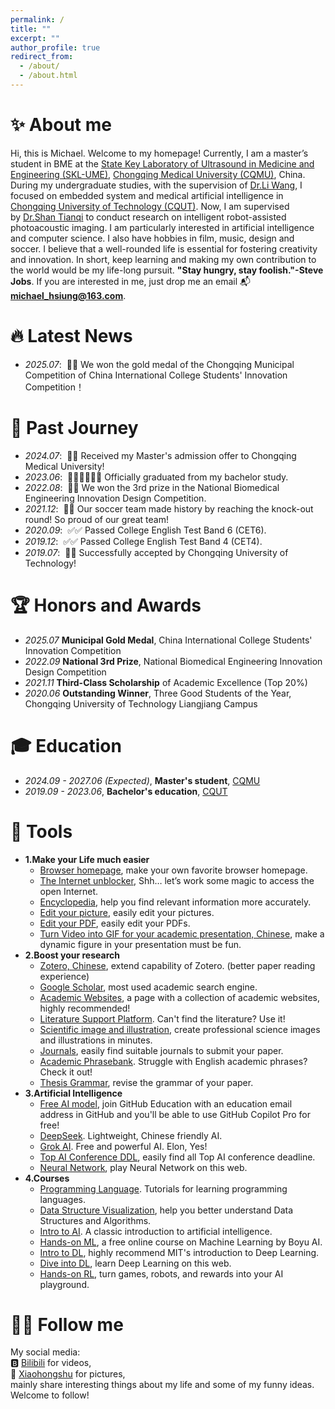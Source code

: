 ```yaml
---
permalink: /
title: ""
excerpt: ""
author_profile: true
redirect_from:
  - /about/
  - /about.html
---
```



<span class='anchor' id='about-me'></span>

# ✨ About me
Hi, this is Michael. Welcome to my homepage! Currently, I am a master’s student in BME at the [State Key Laboratory of Ultrasound in Medicine and Engineering (SKL-UME)](https://skl-ume.cqmu.edu.cn/), [Chongqing Medical University (CQMU)](https://www.cqmu.edu.cn/), China. During my undergraduate studies, with the supervision of [Dr.Li Wang](https://ys.cqut.edu.cn/info/1084/2538.htm), I focused on embedded system and medical artificial intelligence in [Chongqing University of Technology (CQUT)](https://www.cqut.edu.cn/). Now, I am supervised by [Dr.Shan Tianqi](https://orcid.org/0000-0003-2297-1636) to conduct research on intelligent robot-assisted photoacoustic imaging.
I am particularly interested in artificial intelligence and computer science. I also have hobbies in film, music, design and soccer. I believe that a well-rounded life is essential for fostering creativity and innovation. In short, keep learning and making my own contribution to the world would be my life-long pursuit. **"Stay hungry, stay foolish."-Steve Jobs**. If you are interested in me, just drop me an email 📬 **michael_hsiung@163.com**.

# 🔥 Latest News
- *2025.07*: &nbsp;🥳🥳 We won the gold medal of the Chongqing Municipal Competition of China International College Students' Innovation Competition！

# 🍄 Past Journey
- *2024.07*: &nbsp;🎉🎉 Received my Master's admission offer to Chongqing Medical University!
- *2023.06*: &nbsp;👨🏻‍🎓👨🏻‍🎓 Officially graduated from my bachelor study.
- *2022.08*: &nbsp;🥳🥳 We won the 3rd prize in the National Biomedical Engineering Innovation Design Competition.
- *2021.12*: &nbsp;🎉🎉 Our soccer team made history by reaching the knock-out round! So proud of our great team!
- *2020.09*: &nbsp;✅✅ Passed College English Test Band 6 (CET6).
- *2019.12*: &nbsp;✅✅ Passed College English Test Band 4 (CET4).
- *2019.07*: &nbsp;🎉🎉 Successfully accepted by Chongqing University of Technology!

# 🏆 Honors and Awards
- *2025.07* **Municipal Gold Medal**, China International College Students' Innovation Competition
- *2022.09* **National 3rd Prize**, National Biomedical Engineering Innovation Design Competition
- *2021.11* **Third-Class Scholarship** of Academic Excellence (Top 20%)
- *2020.06* **Outstanding Winner**, Three Good Students of the Year, Chongqing University of Technology Liangjiang Campus

# 🎓 Education
- *2024.09 - 2027.06 (Expected)*, **Master's student**, [CQMU](https://www.cqmu.edu.cn/)
- *2019.09 - 2023.06*, **Bachelor's education**, [CQUT](https://www.cqut.edu.cn/)

# 🎨 Tools
- **1.Make your Life much easier**
  - [Browser homepage](https://www.wetab.link), make your own favorite browser homepage.
  - [The Internet unblocker](https://glados.rocks/console), Shh… let’s work some magic to access the open Internet.
  - [Encyclopedia](https://zh.wikipedia.org/), help you find relevant information more accurately.
  - [Edit your picture](https://www.iloveimg.com/), easily edit your pictures.
  - [Edit your PDF](https://www.ilovepdf.com/), easily edit your PDFs.
  - [Turn Video into GIF for your academic presentation, Chinese](https://www.tutieshi.com/video), make a dynamic figure in your presentation must be fun.
- **2.Boost your research**
  - [Zotero, Chinese](https://zotero-chinese.com), extend capability of Zotero. (better paper reading experience)
  - [Google Scholar](https://scholar.google.com), most used academic search engine.
  - [Academic Websites](https://www.yanweb.top), a page with a collection of academic websites, highly recommended!
  - [Literature Support Platform](https://www.ablesci.com). Can't find the literature? Use it!
  - [Scientific image and illustration](https://www.biorender.com), create professional science images and illustrations in minutes.
  - [Journals](https://www.scimagojr.com/journalrank.php), easily find suitable journals to submit your paper.
  - [Academic Phrasebank](https://www.phrasebank.manchester.ac.uk). Struggle with English academic phrases? Check it out!
  - [Thesis Grammar](https://app.grammarly.com), revise the grammar of your paper.
- **3.Artificial Intelligence**
  - [Free AI model](https://github.com/features/copilot), join GitHub Education with an education email address in GitHub and you'll be able to use GitHub Copilot Pro for free!
  - [DeepSeek](https://deepseek.com). Lightweight, Chinese friendly AI.
  - [Grok AI](https://grok.com/). Free and powerful AI. Elon, Yes!
  - [Top AI Conference DDL](https://aideadlin.es/?sub=ML,NLP,KR,HCI), easily find all Top AI conference deadline.
  - [Neural Network](https://playground.tensorflow.org/#activation=tanh&batchSize=10&dataset=circle&regDataset=reg-plane&learningRate=0.03&regularizationRate=0&noise=0&networkShape=4,2&seed=0.40089&showTestData=false&discretize=false&percTrainData=50&x=true&y=true&xTimesY=false&xSquared=false&ySquared=false&cosX=false&sinX=false&cosY=false&sinY=false&collectStats=false&problem=classification&initZero=false&hideText=false), play Neural Network on this web.
- **4.Courses**
  - [Programming Language](https://www.runoob.com/). Tutorials for learning programming languages.
  - [Data Structure Visualization](https://www.cs.usfca.edu/~galles/visualization/Algorithms.html), help you better understand Data Structures and Algorithms.
  - [Intro to AI](https://www.youtube.com/watch?v=TjZBTDzGeGg&list=PLUl4u3cNGP63gFHB6xb-kVBiQHYe_4hSi). A classic introduction to artificial intelligence.
  - [Hands-on ML](https://hml.boyuai.com/), a free online course on Machine Learning by Boyu AI.
  - [Intro to DL](http://introtodeeplearning.com/), highly recommend MIT's introduction to Deep Learning.
  - [Dive into DL](https://d2l.ai/), learn Deep Learning on this web.
  - [Hands-on RL](https://hrl.boyuai.com/), turn games, robots, and rewards into your AI playground.

# 👋🏻 Follow me
My social media:<br>
🅱️ [Bilibili](https://space.bilibili.com/497295199?spm_id_from=333.1007.0.0) for videos,<br>
📕 [Xiaohongshu](https://www.xiaohongshu.com/user/profile/5f056d25000000000100727b?xhsshare=CopyLink&appuid=5f056d25000000000100727b&apptime=1722927832&share_id=2e86b12b99e14d298bc30fa5b4bc2690) for pictures,<br>
mainly share interesting things about my life and some of my funny ideas.<br>
Welcome to follow!<br>
<br>
<br>
<br>
